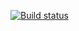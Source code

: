 [![Build status](https://ci.appveyor.com/api/projects/status/w6apq6u2hyfi2ynw/branch/main?svg=true)](https://ci.appveyor.com/project/kononova-daria/hw-ajs-4-1/branch/main)